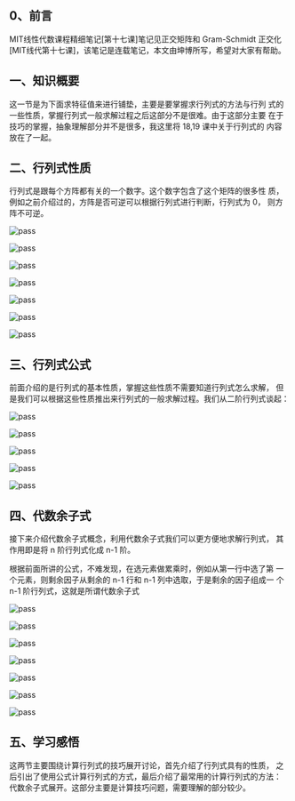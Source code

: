 ## 0、前言

MIT线性代数课程精细笔记[第十七课]笔记见正交矩阵和 Gram-Schmidt 正交化[MIT线代第十七课]，该笔记是连载笔记，本文由坤博所写，希望对大家有帮助。

## 一、知识概要

这一节是为下面求特征值来进行铺垫，主要是要掌握求行列式的方法与行列 式的一些性质，掌握行列式一般求解过程之后这部分不是很难。由于这部分主要 在于技巧的掌握，抽象理解部分并不是很多，我这里将 18,19 课中关于行列式的 内容放在了一起。

## 二、行列式性质

行列式是跟每个方阵都有关的一个数字。这个数字包含了这个矩阵的很多性 质，例如之前介绍过的，方阵是否可逆可以根据行列式进行判断，行列式为 0， 则方阵不可逆。

![pass](images/lec18,19_fg01.jpg)

![pass](images/lec18,19_fg02.jpg)

![pass](images/lec18,19_fg03.jpg)

![pass](images/lec18,19_fg04.jpg)

![pass](images/lec18,19_fg05.jpg)

![pass](images/lec18,19_fg06.jpg)

![pass](images/lec18,19_fg07.jpg)

## 三、行列式公式

前面介绍的是行列式的基本性质，掌握这些性质不需要知道行列式怎么求解， 但是我们可以根据这些性质推出来行列式的一般求解过程。我们从二阶行列式谈起：

![pass](images/lec18,19_fg08.jpg)

![pass](images/lec18,19_fg09.jpg)

![pass](images/lec18,19_fg10.jpg)

![pass](images/lec18,19_fg11.jpg)

![pass](images/lec18,19_fg12.jpg)

## 四、代数余子式

接下来介绍代数余子式概念，利用代数余子式我们可以更方便地求解行列式， 其作用即是将 n 阶行列式化成 n-1 阶。

根据前面所讲的公式，不难发现，在选元素做累乘时，例如从第一行中选了第 一个元素，则剩余因子从剩余的 n-1 行和 n-1 列中选取，于是剩余的因子组成一 个 n-1 阶行列式，这就是所谓代数余子式

![pass](images/lec18,19_fg13.jpg)

![pass](images/lec18,19_fg14.jpg)

![pass](images/lec18,19_fg15.jpg)

![pass](images/lec18,19_fg16.jpg)

![pass](images/lec18,19_fg17.jpg)

![pass](images/lec18,19_fg18.jpg)

![pass](images/lec18,19_fg19.jpg)

## 五、学习感悟

这两节主要围绕计算行列式的技巧展开讨论，首先介绍了行列式具有的性质， 之后引出了使用公式计算行列式的方式，最后介绍了最常用的计算行列式的方法： 代数余子式展开。这部分主要是计算技巧问题，需要理解的部分较少。

